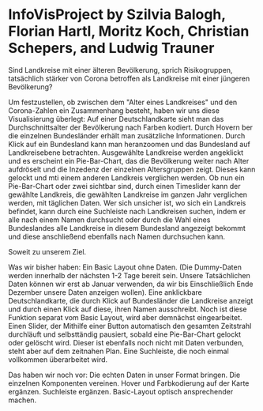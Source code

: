 # InfoVisProject by Szilvia Balogh, Florian Hartl, Moritz Koch, Christian Schepers, and Ludwig Trauner
Sind Landkreise mit einer älteren Bevölkerung, sprich Risikogruppen, tatsächlich stärker von Corona betroffen als Landkreise mit einer jüngeren Bevölkerung?

Um festzustellen, ob zwischen dem "Alter eines Landkreises" und den Corona-Zahlen ein Zusammenhang besteht, haben wir uns diese Visualisierung überlegt:
Auf einer Deutschlandkarte sieht man das Durchschnittsalter der Bevölkerung nach Farben kodiert. Durch Hovern ber die einzelnen Bundesländer erhält man zusätzliche Informationen. Durch Klick auf ein Bundesland kann man heranzoomen und das Bundesland auf Landkreisebene betrachten. 
Ausgewählte Landkreise werden angeklickt und es erscheint ein Pie-Bar-Chart, das die Bevölkerung weiter nach Alter aufdröselt und die Inzedenz der einzelnen Altersgruppen zeigt. 
Dieses kann gelockt und mti einem anderen Landkreis verglichen werden. 
Ob nun ein Pie-Bar-Chart oder zwei sichtbar sind, durch einen Timeslider kann der gewählte Landkreis, die gewählten Landkreise im ganzen Jahr verglichen werden, mit täglichen Daten. 
Wer sich unsicher ist, wo sich ein Landkreis befindet, kann durch eine Suchleiste nach Landkreisen suchen, indem er alle nach einem Namen durchsucht oder durch die Wahl eines Bundeslandes alle Landkreise in diesem Bundesland angezeigt bekommt und diese anschließend ebenfalls nach Namen durchsuchen kann.

Soweit zu unserem Ziel.

Was wir bisher haben:
Ein Basic Layout ohne Daten. (Die Dummy-Daten werden innerhalb der nächsten 1-2 Tage bereit sein. Unsere Tatsächlichen Daten können wir erst ab Januar verwenden, da wir bis Einschließlich Ende Dezember unsere Daten anzeigen wollen).
Eine anklickbare Deutschlandkarte, die durch Klick auf Bundesländer die Landkreise anzeigt und durch einen Klick auf diese, ihren Namen ausschreibt. Noch ist diese Funktion separat vom Basic Layout, wird aber demnächst eingearbeitet.
Einen Slider, der Mithilfe einer Button automatisch den gesamten Zeitstrahl durchläuft und selbsttändig pausiert, sobald eine Pie-Bar-Chart gelockt oder gelöscht wird. Dieser ist ebenfalls noch nicht mit Daten verbunden, steht aber auf dem zeitnahen Plan.
Eine Suchleiste, die noch einmal vollkommen überarbeitet wird. 

Das haben wir noch vor:
Die echten Daten in unser Format bringen.
Die einzelnen Komponenten vereinen.
Hover und Farbkodierung auf der Karte ergänzen.
Suchleiste ergänzen.
Basic-Layout optisch ansprechender machen.
